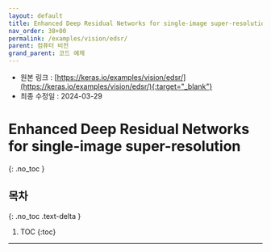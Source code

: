 ```yaml
---
layout: default
title: Enhanced Deep Residual Networks for single-image super-resolution
nav_order: 38+00
permalink: /examples/vision/edsr/
parent: 컴퓨터 비전
grand_parent: 코드 예제
---
```


* 원본 링크 : [https://keras.io/examples/vision/edsr/](https://keras.io/examples/vision/edsr/){:target="_blank"}
* 최종 수정일 : 2024-03-29

# Enhanced Deep Residual Networks for single-image super-resolution
{: .no_toc }

## 목차
{: .no_toc .text-delta }

1. TOC
{:toc}

---
